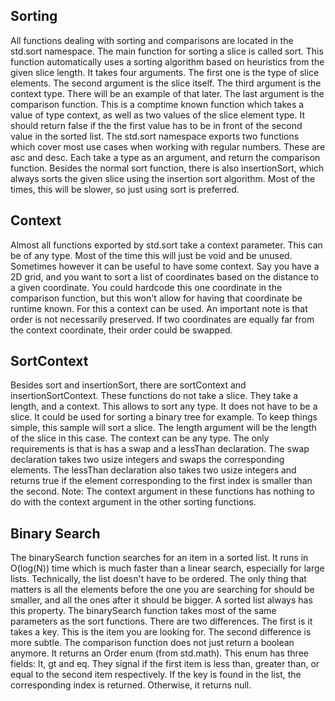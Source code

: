 ## Sorting

All functions dealing with sorting and comparisons are located in the std.sort namespace. The
main function for sorting a slice is called sort. This function automatically uses a sorting
algorithm based on heuristics from the given slice length. It takes four arguments. The first one is
the type of slice elements. The second argument is the slice itself. The third argument is the
context type. There will be an example of that later. The last argument is the comparison function.
This is a comptime known function which takes a value of type context, as well as two values of the
slice element type. It should return false if the the first value has to be in front of the second
value in the sorted list. The std.sort namespace exports two functions which cover most use cases
when working with regular numbers. These are asc and desc. Each take a type as an argument, and
return the comparison function. Besides the normal sort function, there is also insertionSort,
which always sorts the given slice using the insertion sort algorithm. Most of the times, this
will be slower, so just using sort is preferred.

<!-- MARKDOWN-AUTO-DOCS:START (CODE:src=./sorting.zig) -->
<!-- MARKDOWN-AUTO-DOCS:END -->

## Context

Almost all functions exported by std.sort take a context parameter. This can be of any type. Most
of the time this will just be void and be unused. Sometimes however it can be useful to have some
context. Say you have a 2D grid, and you want to sort a list of coordinates based on the distance
to a given coordinate. You could hardcode this one coordinate in the comparison function, but this
won't allow for having that coordinate be runtime known. For this a context can be used. An
important note is that order is not necessarily preserved. If two coordinates are equally far from
the context coordinate, their order could be swapped.

<!-- MARKDOWN-AUTO-DOCS:START (CODE:src=./context.zig) -->
<!-- MARKDOWN-AUTO-DOCS:END -->

## SortContext

Besides sort and insertionSort, there are sortContext and insertionSortContext. These functions do
not take a slice. They take a length, and a context. This allows to sort any type. It does not have
to be a slice. It could be used for sorting a binary tree for example. To keep things simple, this
sample will sort a slice. The length argument will be the length of the slice in this case. The
context can be any type. The only requirements is that is has a swap and a lessThan declaration.
The swap declaration takes two usize integers and swaps the corresponding elements. The lessThan
declaration also takes two usize integers and returns true if the element corresponding to the first
index is smaller than the second.
Note: The context argument in these functions has nothing to do with the context argument in the
other sorting functions.

<!-- MARKDOWN-AUTO-DOCS:START (CODE:src=./sort_context.zig) -->
<!-- MARKDOWN-AUTO-DOCS:END -->

## Binary Search

The binarySearch function searches for an item in a sorted list. It runs in O(log(N)) time which
is much faster than a linear search, especially for large lists. Technically, the list doesn't have
to be ordered. The only thing that matters is all the elements before the one you are searching for
should be smaller, and all the ones after it should be bigger. A sorted list always has this
property. The binarySearch function takes most of the same parameters as the sort functions. There
are two differences. The first is it takes a key. This is the item you are looking for. The second
difference is more subtle. The comparison function does not just return a boolean anymore. It
returns an Order enum (from std.math). This enum has three fields: lt, gt and eq. They signal
if the first item is less than, greater than, or equal to the second item respectively. If the key
is found in the list, the corresponding index is returned. Otherwise, it returns null.

